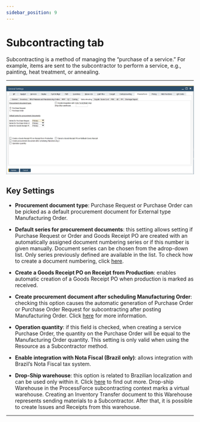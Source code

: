```yaml
---
sidebar_position: 9
---
```


# Subcontracting tab

Subcontracting is a method of managing the “purchase of a service.” For example, items are sent to the subcontractor to perform a service, e.g., painting, heat treatment, or annealing.

---

![Subcontracting Tab](./media/subcontracting-tab/subcontracting-tab.webp)

## Key Settings

- **Procurement document type**: Purchase Request or Purchase Order can be picked as a default procurement document for External type Manufacturing Order.

- **Default series for procurement documents**: this setting allows setting if Purchase Request or Order and Goods Receipt PO are created with an automatically assigned document numbering series or if this number is given manually. Document series can be chosen from the adrop-down list. Only series previously defined are available in the list. To check how to create a document numbering, click [here](../../system-initialization/document-numbering.md).

- **Create a Goods Receipt PO on Receipt from Production**: enables automatic creation of a Goods Receipt PO when production is marked as received.

- **Create procurement document after scheduling Manufacturing Order**: checking this option causes the automatic generation of Purchase Order or Purchase Order Request for subcontracting after posting Manufacturing Order. Click [here](../../subcontracting/subcontract-assembly-and-free-issue-materials/process-flow.md#create-a-purchase-order-for-the-service) for more information.

- **Operation quantity**: if this field is checked, when creating a service Purchase Order, the quantity on the Purchase Order will be equal to the Manufacturing Order quantity. This setting is only valid when using the Resource as a Subcontractor method.

- **Enable integration with Nota Fiscal (Brazil only)**: allows integration with Brazil’s Nota Fiscal tax system.

- **Drop-Ship warehouse**: this option is related to Brazilian localization and can be used only within it. Click [here](../../subcontracting/brazil-localization-subcontracting-process.md) to find out more. Drop-ship Warehouse in the ProcessForce subcontracting context marks a virtual warehouse. Creating an Inventory Transfer document to this Warehouse represents sending materials to a Subcontractor. After that, it is possible to create Issues and Receipts from this warehouse.

---
